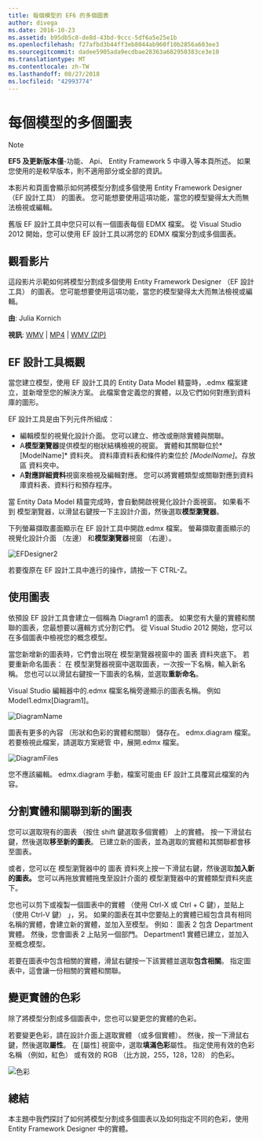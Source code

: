 ```yaml
---
title: 每個模型的 EF6 的多個圖表
author: divega
ms.date: 2016-10-23
ms.assetid: b95db5c8-de8d-43bd-9ccc-5df6a5e25e1b
ms.openlocfilehash: f27afbd3b44ff3eb8044ab960f10b2856a603ee3
ms.sourcegitcommit: dadee5905ada9ecdbae28363a682950383ce3e10
ms.translationtype: MT
ms.contentlocale: zh-TW
ms.lasthandoff: 08/27/2018
ms.locfileid: "42993774"
---
```

# <a name="multiple-diagrams-per-model"></a>每個模型的多個圖表
> [!NOTE]
> **EF5 及更新版本僅**-功能、 Api、 Entity Framework 5 中導入等本頁所述。 如果您使用的是較早版本，則不適用部分或全部的資訊。

本影片和頁面會顯示如何將模型分割成多個使用 Entity Framework Designer （EF 設計工具） 的圖表。 您可能想要使用這項功能，當您的模型變得太大而無法檢視或編輯。

舊版 EF 設計工具中您只可以有一個圖表每個 EDMX 檔案。 從 Visual Studio 2012 開始，您可以使用 EF 設計工具以將您的 EDMX 檔案分割成多個圖表。

## <a name="watch-the-video"></a>觀看影片
這段影片示範如何將模型分割成多個使用 Entity Framework Designer （EF 設計工具） 的圖表。 您可能想要使用這項功能，當您的模型變得太大而無法檢視或編輯。

**由**: Julia Kornich

**視訊**: [WMV](http://download.microsoft.com/download/5/C/2/5C2B52AB-5532-426F-B078-1E253341B5FA/HDI-ITPro-MSDN-winvideo-multiplediagrams.wmv) | [MP4](http://download.microsoft.com/download/5/C/2/5C2B52AB-5532-426F-B078-1E253341B5FA/HDI-ITPro-MSDN-mp4video-multiplediagrams.m4v) | [WMV (ZIP)](http://download.microsoft.com/download/5/C/2/5C2B52AB-5532-426F-B078-1E253341B5FA/HDI-ITPro-MSDN-winvideo-multiplediagrams.zip)

## <a name="ef-designer-overview"></a>EF 設計工具概觀

當您建立模型，使用 EF 設計工具的 Entity Data Model 精靈時，.edmx 檔案建立，並新增至您的解決方案。 此檔案會定義您的實體，以及它們如何對應到資料庫的圖形。

EF 設計工具是由下列元件所組成：

-   編輯模型的視覺化設計介面。 您可以建立、修改或刪除實體與關聯。
-   A**模型瀏覽器**提供模型的樹狀結構檢視的視窗。  實體和其關聯位於*\[ModelName\]* 資料夾。 資料庫資料表和條件約束位於 *\[ModelName\]*。存放區 資料夾中。
-   A**對應詳細資料**視窗來檢視及編輯對應。 您可以將實體類型或關聯對應到資料庫資料表、資料行和預存程序。 

當 Entity Data Model 精靈完成時，會自動開啟視覺化設計介面視窗。 如果看不到 模型瀏覽器，以滑鼠右鍵按一下主設計介面，然後選取**模型瀏覽器**。

下列螢幕擷取畫面顯示在 EF 設計工具中開啟.edmx 檔案。 螢幕擷取畫面顯示的視覺化設計介面 （左邊） 和**模型瀏覽器**視窗 （右邊）。

![EFDesigner2](~/ef6/media/efdesigner2.png)

若要復原在 EF 設計工具中進行的操作，請按一下 CTRL-Z。

## <a name="working-with-diagrams"></a>使用圖表

依預設 EF 設計工具會建立一個稱為 Diagram1 的圖表。 如果您有大量的實體和關聯的圖表，您最想要以邏輯方式分割它們。 從 Visual Studio 2012 開始，您可以在多個圖表中檢視您的概念模型。   

當您新增新的圖表時，它們會出現在 模型瀏覽器視窗中的 圖表 資料夾底下。 若要重新命名圖表： 在 模型瀏覽器視窗中選取圖表，一次按一下名稱，輸入新名稱。  您也可以以滑鼠右鍵按一下圖表的名稱，並選取**重新命名**。

Visual Studio 編輯器中的.edmx 檔案名稱旁邊顯示的圖表名稱。 例如 Model1.edmx\[Diagram1\]。

![DiagramName](~/ef6/media/diagramname.png)

圖表有更多的內容 （形狀和色彩的實體和關聯） 儲存在。 edmx.diagram 檔案。 若要檢視此檔案，請選取方案總管 中，展開.edmx 檔案。 

![DiagramFiles](~/ef6/media/diagramfiles.png)

您不應該編輯。 edmx.diagram 手動，檔案可能由 EF 設計工具覆寫此檔案的內容。
 
## <a name="splitting-entities-and-associations-into-a-new-diagram"></a>分割實體和關聯到新的圖表

您可以選取現有的圖表 （按住 shift 鍵選取多個實體） 上的實體。 按一下滑鼠右鍵，然後選取**移至新的圖表**。 已建立新的圖表，並為選取的實體和其關聯都會移至圖表。

或者，您可以在 模型瀏覽器中的 圖表 資料夾上按一下滑鼠右鍵，然後選取**加入新的圖表。** 您可以再拖放實體拖曳至設計介面的 模型瀏覽器中的實體類型資料夾底下。

您也可以剪下或複製一個圖表中的實體 （使用 Ctrl-X 或 Ctrl + C 鍵），並貼上 （使用 Ctrl-V 鍵） 」，另。 如果的圖表在其中您要貼上的實體已經包含具有相同名稱的實體，會建立新的實體，並加入至模型。  例如： 圖表 2 包含 Department 實體。 然後，您會圖表 2 上貼另一個部門。 Department1 實體已建立，並加入至概念模型。   

若要在圖表中包含相關的實體，滑鼠右鍵按一下該實體並選取**包含相關**。 指定圖表中，這會讓一份相關的實體和關聯。

## <a name="changing-the-color-of-entities"></a>變更實體的色彩

除了將模型分割成多個圖表中，您也可以變更您的實體的色彩。

若要變更色彩，請在設計介面上選取實體 （或多個實體）。 然後，按一下滑鼠右鍵，然後選取**屬性**。 在 [屬性] 視窗中，選取**填滿色彩**屬性。 指定使用有效的色彩名稱 （例如，紅色） 或有效的 RGB （比方說，255，128，128） 的色彩。 

![色彩](~/ef6/media/color.png)

## <a name="summary"></a>總結

本主題中我們探討了如何將模型分割成多個圖表以及如何指定不同的色彩，使用 Entity Framework Designer 中的實體。 
